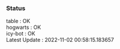 ### Status


table : OK  
hogwarts : OK  
icy-bot : OK  
Latest Update : 2022-11-02 00:58:15.183657
